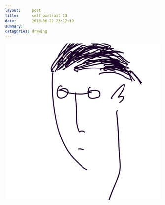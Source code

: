 ```yaml
---
layout:     post
title:      self portrait 13
date:       2016-06-22 23:12:19
summary:    
categories: drawing
---
```

![self portrait 13](/images/diary/self-portrait-13.png "silent")
